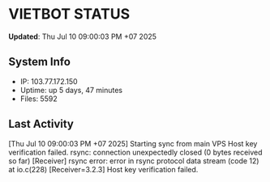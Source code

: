 # VIETBOT STATUS
**Updated**: Thu Jul 10 09:00:03 PM +07 2025

## System Info
- IP: 103.77.172.150
- Uptime: up 5 days, 47 minutes
- Files: 5592

## Last Activity
[Thu Jul 10 09:00:03 PM +07 2025] Starting sync from main VPS
Host key verification failed.
rsync: connection unexpectedly closed (0 bytes received so far) [Receiver]
rsync error: error in rsync protocol data stream (code 12) at io.c(228) [Receiver=3.2.3]
Host key verification failed.
